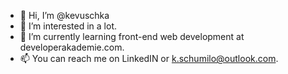 - 👋 Hi, I’m @kevuschka
- 👀 I’m interested in a lot.
- 🌱 I’m currently learning front-end web development at developerakademie.com.
- 📫 You can reach me on LinkedIN or k.schumilo@outlook.com.

<!---
kevuschka/kevuschka is a ✨ special ✨ repository because its `README.md` (this file) appears on your GitHub profile.
You can click the Preview link to take a look at your changes.
--->
